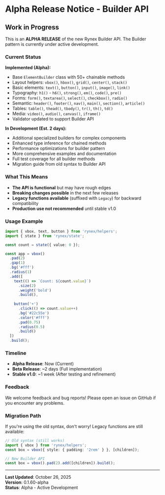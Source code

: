 # Alpha Release Notice - Builder API

## Work in Progress

This is an **ALPHA RELEASE** of the new Rynex Builder API. The Builder pattern is currently under active development.

### Current Status

**Implemented (Alpha):**
- Base `ElementBuilder` class with 50+ chainable methods
- Layout helpers: `vbox()`, `hbox()`, `grid()`, `center()`, `stack()`
- Basic elements: `text()`, `button()`, `input()`, `image()`, `link()`
- Typography: `h1()` - `h6()`, `strong()`, `em()`, `code()`, `pre()`
- Forms: `form()`, `textarea()`, `select()`, `checkbox()`, `radio()`
- Semantic: `header()`, `footer()`, `nav()`, `main()`, `section()`, `article()`
- Tables: `table()`, `thead()`, `tbody()`, `tr()`, `th()`, `td()`
- Media: `video()`, `audio()`, `canvas()`, `iframe()`
- Validator updated to support Builder API

**In Development (Est. 2 days):**
- Additional specialized builders for complex components
- Enhanced type inference for chained methods
- Performance optimizations for builder pattern
- More comprehensive examples and documentation
- Full test coverage for all builder methods
- Migration guide from old syntax to Builder API

### What This Means

- **The API is functional** but may have rough edges
- **Breaking changes possible** in the next few releases
- **Legacy functions available** (suffixed with `Legacy`) for backward compatibility
- **Production use not recommended** until stable v1.0

### Usage Example

```typescript
import { vbox, text, button } from 'rynex/helpers';
import { state } from 'rynex/state';

const count = state({ value: 0 });

const app = vbox()
  .pad(2)
  .gap(1)
  .bg('#fff')
  .radius(1)
  .add([
    text(() => `Count: ${count.value}`)
      .size(2)
      .weight('bold')
      .build(),
    
    button('+')
      .click(() => count.value++)
      .bg('#22c55e')
      .color('#fff')
      .pad(0.75)
      .radius(0.5)
      .build()
  ])
  .build();
```

### Timeline

- **Alpha Release**: Now (Current)
- **Beta Release**: ~2 days (Full implementation)
- **Stable v1.0**: ~1 week (After testing and refinement)

### Feedback

We welcome feedback and bug reports! Please open an issue on GitHub if you encounter any problems.

### Migration Path

If you're using the old syntax, don't worry! Legacy functions are still available:

```typescript
// Old syntax (still works)
import { vbox } from 'rynex/helpers';
const box = vbox({ style: { padding: '2rem' } }, [children]);

// New Builder API
const box = vbox().pad(2).add([children]).build();
```

---

**Last Updated**: October 26, 2025  
**Version**: 0.1.60-alpha  
**Status**: Alpha - Active Development
